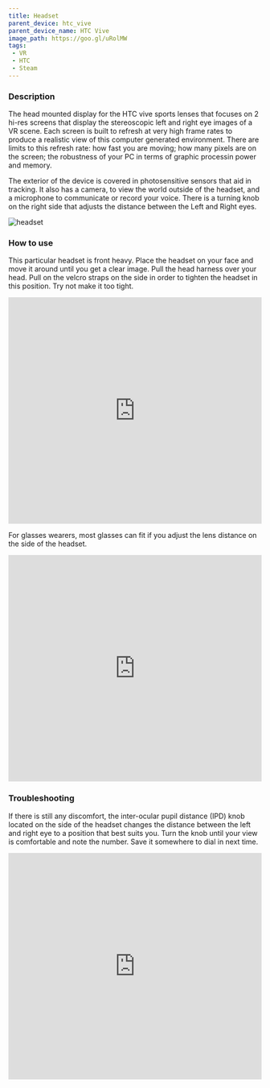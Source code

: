 ```yaml
---
title: Headset	
parent_device: htc_vive
parent_device_name: HTC Vive
image_path: https://goo.gl/uRolMW
tags: 
 - VR
 - HTC
 - Steam
---
```


### Description

The head mounted display for the HTC vive sports lenses that focuses on 2 hi-res screens that display the stereoscopic left and right eye images of a VR scene. Each screen is built to refresh at very high frame rates to produce a realistic view of this computer generated environment. There are limits to this refresh rate: how fast you are moving; how many pixels are on the screen; the robustness of your PC in terms of graphic processin power and memory. 

The exterior of the device is covered in photosensitive sensors that aid in tracking. It also has a camera, to view the world outside of the headset, and a microphone to communicate or record your voice. There is a turning knob on the right side that adjusts the distance between the Left and Right eyes.

![headset](https://goo.gl/PQfDa8)

### How to use

This particular headset is front heavy. Place the headset on your face and move it around until you get a clear image. Pull the head harness over your head. Pull on the velcro straps on the side in order to tighten the headset in this position. Try not make it too tight.
<iframe style="max-width:100%" src="https://www.youtube.com/embed/wnjRogcSPhc" width="600px" height="450px" frameborder="0" allowfullscreen="true"> </iframe>

For glasses wearers, most glasses can fit if you adjust the lens distance on the side of the headset.
<iframe style="max-width:100%" src="https://www.youtube.com/embed/P2-F8-82J1A" width="600px" height="450px" frameborder="0" allowfullscreen="true"> </iframe>


### Troubleshooting

If there is still any discomfort, the inter-ocular pupil distance (IPD) knob located on the side of the headset changes the distance between the left and right eye to a position that best suits you. Turn the knob until your view is comfortable and note the number. Save it somewhere to dial in next time. 
<iframe style="max-width:100%" src="https://www.youtube.com/embed/0gzDwKd1JDQ" width="600px" height="450px" frameborder="0" allowfullscreen="true"> </iframe>




